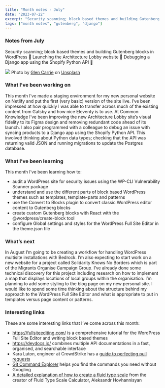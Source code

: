 ```yaml
---
title: "Month notes - July"
date: "2023-07-22"
excerpt: "Security scanning; block based themes and building Gutenberg blocks in WordPress 🧱 Launching the Architecture Lobby website 🏢 Debugging a Django app using the Shopify Python API 🛒"
tags: ["month notes", "gutenberg", "django"]
---
```


### Notes from July
Security scanning; block based themes and building Gutenberg blocks in WordPress 🧱 Launching the Architecture Lobby website 🏢 Debugging a Django app using the Shopify Python API 🛒

![](https://images.unsplash.com/photo-1593448844447-f5c63fe0d806?ixlib=rb-4.0.3&ixid=M3wxMjA3fDB8MHxwaG90by1wYWdlfHx8fGVufDB8fHx8fA%3D%3D&auto=format&fit=crop&w=1740&q=80)
Photo by <a href="https://unsplash.com/@glencarrie?utm_source=unsplash&utm_medium=referral&utm_content=creditCopyText">Glen Carrie</a> on <a href="https://unsplash.com/photos/RanxGMHPsLI?utm_source=unsplash&utm_medium=referral&utm_content=creditCopyText">Unsplash</a>
  

### What I’ve been working on
This month I’ve made a staging environment for my new personal website on Netlify and put the first (very basic) version of the site live. I’ve been impressed at how quickly I was able to transfer across much of the existing content from Gatsby and how nice Eleventy is to use. At Common Knowledge I’ve been improving the new Architecture Lobby site’s visual fidelity to its Figma design and removing redundant code ahead of its launch. I also pair programmed with a colleague to debug an issue with syncing products to a Django app using the Shopify Python API. This involved thinking about Python data types; checking that the API was returning valid JSON and running migrations to update the Postgres database. 

### What I’ve been learning
This month I’ve been learning how to:
- audit a WordPress site for security issues using the WP-CLI Vulnerability Scanner package 
- understand and use the different parts of block based WordPress themes such as templates, template-parts and patterns
- use the Convert to Blocks plugin to convert classic WordPress editor content to Gutenberg blocks
- create custom Gutenberg blocks with React with the @wordpress/create-block tool
- configure Global settings and styles for the WordPress Full Site Editor in the theme.json file

### What’s next
In August I’m going to be creating a workflow for handling WordPress multisite installations with Bedrock. I’m also expecting to start work on a new website for a project called Solidarity Knows No Borders which is part of the Migrants Organise Campaign Group. I’ve already done some technical discovery for this project including research on how to implement a map that displays locations of local groups within the organisation. I’m planning to add some styling to the blog page on my new personal site. I would like to spend some time thinking about the structure behind my approach to the WordPress Full Site Editor and what is appropriate to put in templates versus page content or patterns. 

### Interesting links
These are some interesting links that I’ve come across this month:
- https://fullsiteediting.com/  is a comprehensive tutorial for  the WordPress Full Site Editor and writing block based themes
- https://devdocs.io/ combines multiple API documentations in a fast, organised, and searchable interface
- Kara Luton, engineer at CrowdStrike has a [guide to perfecting pull requests](https://dev.to/karaluton/a-guide-to-perfecting-pull-requests-2b66)
- [Git Command Explorer](https://gitexplorer.com/) helps you find the commands you need without Googling
- [A detailed explanation of how to create a fluid type scale](https://www.aleksandrhovhannisyan.com/blog/fluid-type-scale-with-css-clamp/) from the creator of Fluid Type Scale Calculator, Aleksandr Hovhannisyan 
